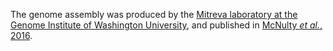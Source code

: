 [//]: # (Created by ./bin/manage_files.pl from ./species/Dictyocaulus_viviparus/PRJNA72587/Dictyocaulus_viviparus_PRJNA72587.assembly.html on Thu Jun 11 13:43:53 2020)
The genome assembly was produced by the [Mitreva laboratory at the Genome Institute of Washington University](http://genome.wustl.edu/people/groups/detail/mitreva-lab/), and published in [McNulty _et al._, 2016](http://europepmc.org/abstract/MED/26856411).

